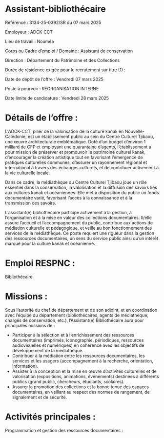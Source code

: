 # Assistant-bibliothécaire

Référence : 3134-25-0392/SR du 07 mars 2025

Employeur : ADCK-CCT

Lieu de travail : Nouméa

Corps ou Cadre d’emploi / Domaine : Assistant de conservation

Direction : Département du Patrimoine et des Collections

Durée de résidence exigée pour le recrutement sur titre (1) :

Date de dépôt de l’offre : Vendredi 07 mars 2025

Poste à pourvoir : RÉORGANISATION INTERNE

Date limite de candidature : Vendredi 28 mars 2025

# Détails de l’offre :

L'ADCK-CCT, pilier de la valorisation de la culture kanak en Nouvelle-Calédonie, est un établissement public au sein du Centre Culturel Tjibaou, une œuvre architecturale emblématique. Doté d’un budget d’environ 1 milliard de CFP et employant une quarantaine d’agents, l’établissement a pour mission de préserver et promouvoir le patrimoine culturel kanak, d’encourager la création artistique tout en favorisant l’émergence de pratiques culturelles communes, d’assurer un rayonnement régional et international à travers des échanges culturels, et de contribuer activement à la vie culturelle locale.

Dans ce cadre, la médiathèque du Centre Culturel Tjibaou joue un rôle essentiel dans la conservation, la valorisation et la diffusion des savoirs liés aux cultures kanak et océaniennes. Elle met à disposition du public un fonds documentaire varié, favorisant l’accès à la connaissance et à la transmission des savoirs.

L’assistant(e) bibliothécaire participe activement à la gestion, à l’organisation et à la mise en valeur des collections documentaires. Il/elle assure l’accueil et l’accompagnement du public, contribue aux actions de médiation culturelle et pédagogique, et veille au bon fonctionnement des services de la médiathèque. Ce poste requiert une rigueur dans la gestion des ressources documentaires, un sens du service public ainsi qu’un intérêt marqué pour la culture kanak et océanienne.

# Emploi RESPNC :

Bibliothécaire

# Missions :

Sous l’autorité du chef de département et de son adjoint, et en coordination avec l’équipe du département (bibliothécaires, agents de médiathèque, chargés de conservation, etc.), l’Assistant(e) Bibliothécaire aura pour principales missions de :

- Participer à la sélection et à l’enrichissement des ressources documentaires (imprimés, iconographie, périodiques, ressources audiovisuelles et numériques) en cohérence avec les objectifs de développement de la médiathèque.
- Contribuer à la médiation entre les ressources documentaires, les services et les usagers (accompagnement à la recherche, orientation, information).
- Assister à la conception et la mise en œuvre d’activités culturelles et de valorisation (expositions, animations, événements) destinées à différents publics (grand public, chercheurs, étudiants, scolaires).
- Assurer la promotion des collections et la bonne tenue des espaces documentaires, en veillant au respect des normes de rangement, de signalement et de sécurité.

# Activités principales :

Programmation et gestion des ressources documentaires :